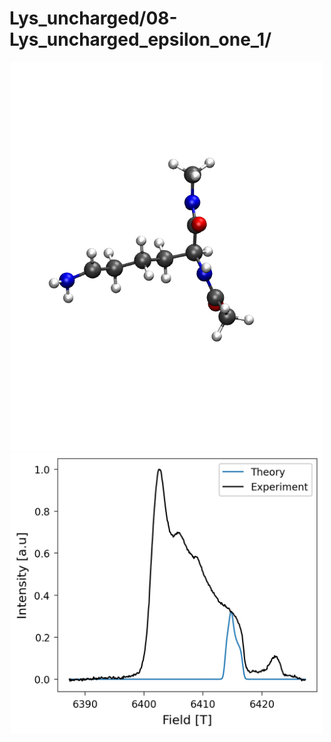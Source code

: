 Lys_uncharged/08-Lys_uncharged_epsilon_one_1/
=============================================

<div align="center">
  <img src="./opt.png"  width="500">
</div>


<div align="center">
  <img src="./field_intensity.png"  width="500">
</div>
